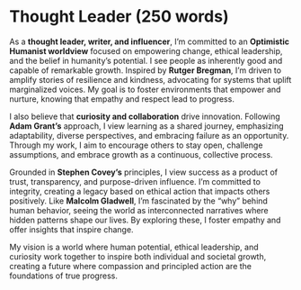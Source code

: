 # Thought Leader (250 words)

As a **thought leader, writer, and influencer**, I’m committed to an **Optimistic Humanist worldview** focused on
empowering change, ethical leadership, and the belief in humanity’s potential. I see people as inherently good and
capable of remarkable growth. Inspired by **Rutger Bregman**, I’m driven to amplify stories of resilience and kindness,
advocating for systems that uplift marginalized voices. My goal is to foster environments that empower and nurture,
knowing that empathy and respect lead to progress.

I also believe that **curiosity and collaboration** drive innovation. Following **Adam Grant’s** approach, I view
learning as a shared journey, emphasizing adaptability, diverse perspectives, and embracing failure as an opportunity.
Through my work, I aim to encourage others to stay open, challenge assumptions, and embrace growth as a continuous,
collective process.

Grounded in **Stephen Covey’s** principles, I view success as a product of trust, transparency, and purpose-driven
influence. I’m committed to integrity, creating a legacy based on ethical action that impacts others positively. Like
**Malcolm Gladwell**, I’m fascinated by the “why” behind human behavior, seeing the world as interconnected narratives
where hidden patterns shape our lives. By exploring these, I foster empathy and offer insights that inspire change.

My vision is a world where human potential, ethical leadership, and curiosity work together to inspire both individual
and societal growth, creating a future where compassion and principled action are the foundations of true progress.
